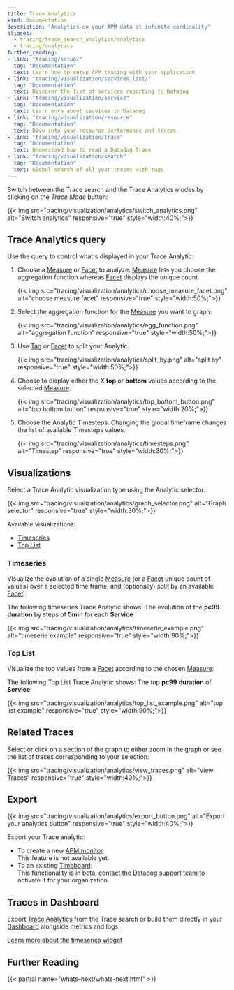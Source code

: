 ```yaml
---
title: Trace Analytics
kind: Documentation
description: "Analytics on your APM data at infinite cardinality"
aliases:
  - tracing/trace_search_analytics/analytics
  - tracing/analytics
further_reading:
- link: "tracing/setup/"
  tag: "Documentation"
  text: Learn how to setup APM tracing with your application
- link: "tracing/visualization/services_list/"
  tag: "Documentation"
  text: Discover the list of services reporting to Datadog
- link: "tracing/visualization/service"
  tag: "Documentation"
  text: Learn more about services in Datadog
- link: "tracing/visualization/resource"
  tag: "Documentation"
  text: Dive into your resource performance and traces
- link: "tracing/visualization/trace"
  tag: "Documentation"
  text: Understand how to read a Datadog Trace
- link: "tracing/visualization/search"
  tag: "Documentation"
  text: Global search of all your traces with tags
---
```


Switch between the Trace search and the Trace Analytics modes by clicking on the *Trace Mode* button:

{{< img src="tracing/visualization/analytics/switch_analytics.png" alt="Switch analytics" responsive="true" style="width:40%;">}}

## Trace Analytics query 

Use the query to control what's displayed in your Trace Analytic:

1. Choose a [Measure][1] or [Facet][2] to analyze. [Measure][1] lets you choose the aggregation function whereas [Facet][2] displays the unique count.
    
    {{< img src="tracing/visualization/analytics/choose_measure_facet.png" alt="choose measure facet" responsive="true" style="width:50%;">}}

2. Select the aggregation function for the [Measure][1] you want to graph:
    
    {{< img src="tracing/visualization/analytics/agg_function.png" alt="aggregation function" responsive="true" style="width:50%;">}}

3. Use [Tag][1] or [Facet][2] to split your Analytic.  

    {{< img src="tracing/visualization/analytics/split_by.png" alt="split by" responsive="true" style="width:50%;">}}

4. Choose to display either the *X* **top** or **bottom** values according to the selected [Measure][1].
    
    {{< img src="tracing/visualization/analytics/top_bottom_button.png" alt="top bottom button" responsive="true" style="width:20%;">}}
    
5. Choose the Analytic Timesteps.
  Changing the global timeframe changes the list of available Timesteps values.

    {{< img src="tracing/visualization/analytics/timesteps.png" alt="Timestep" responsive="true" style="width:30%;">}}

## Visualizations 

Select a Trace Analytic visualization type using the Analytic selector:

{{< img src="tracing/visualization/analytics/graph_selector.png" alt="Graph selector" responsive="true" style="width:30%;">}}

Available visualizations:

* [Timeseries](#timeseries)
* [Top List](#top-list)

### Timeseries

Visualize the evolution of a single [Measure][1] (or a [Facet][2] unique count of values) over a selected time frame, and (optionally) split by an available [Facet][2].

The following timeseries Trace Analytic shows:
The evolution of the **pc99** **duration** by steps of **5min** for each **Service** 

{{< img src="tracing/visualization/analytics/timeserie_example.png" alt="timeserie example" responsive="true" style="width:90%;">}}

### Top List 

Visualize the top values from a [Facet][2] according to the chosen [Measure][1]:

The following Top List Trace Analytic shows:
The top **pc99** **duration** of **Service** 

{{< img src="tracing/visualization/analytics/top_list_example.png" alt="top list example" responsive="true" style="width:90%;">}}

## Related Traces

Select or click on a section of the graph to either zoom in the graph or see the list of traces corresponding to your selection:

{{< img src="tracing/visualization/analytics/view_traces.png" alt="view Traces" responsive="true" style="width:40%;">}}

## Export

{{< img src="tracing/visualization/analytics/export_button.png" alt="Export your analytics button" responsive="true" style="width:40%;">}}

Export your Trace analytic: 

* To create a new [APM monitor][3]:  
    This feature is not available yet.
* To an existing [Timeboard][4]:  
    This functionality is in beta, [contact the Datadog support team][5] to activate it for your organization.

## Traces in Dashboard 

Export [Trace Analytics][6] from the Trace search or build them directly in your [Dashboard][7] alongside metrics and logs.

[Learn more about the timeseries widget][8]

## Further Reading

{{< partial name="whats-next/whats-next.html" >}}

[1]: /tracing/visualization/search/#measures
[2]: /tracing/visualization/search/#facets
[3]: /monitors/monitor_types/apm
[4]: /graphing/dashboards/timeboard
[5]: /help
[6]: /graphing/dashboards/widgets/#timeseries
[7]: /graphing/dashboards
[8]: /graphing/dashboards/widgets/#timeseries

